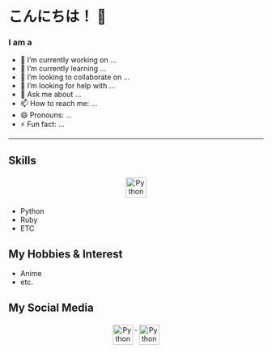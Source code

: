 # こんにちは！ 👋

### I am a 

- 🔭 I’m currently working on ...
- 🌱 I’m currently learning ...
- 👯 I’m looking to collaborate on ...
- 🤔 I’m looking for help with ...
- 💬 Ask me about ...
- 📫 How to reach me: ...
- 😄 Pronouns: ...
- ⚡ Fun fact: ...
___

## Skills
<!-- Find Using https://devicon.dev/ -->
<p align="center">
<img src="https://cdn.jsdelivr.net/gh/devicons/devicon/icons/python/python-original.svg" alt="Python" height="40" style="vertical-align:top; margin:4px">
</p>
<!-- or just use - to separate your sh-t -->

- Python 
- Ruby 
- ETC

## My Hobbies & Interest
- Anime
- etc.

## My Social Media 


<p align="center">
 <a href="https://charalambosioannou.github.io/" target="_blank" rel="noopener noreferrer"> <img src="https://cdn.jsdelivr.net/gh/devicons/devicon/icons/google/google-original.svg" alt="Python" height="40" style="vertical-align:top; margin:4px"> </a>
 <a href="https://charalambosioannou.github.io/" target="_blank" rel="noopener noreferrer"> <img src="https://cdn.jsdelivr.net/gh/devicons/devicon/icons/google/google-original.svg" alt="Python" height="40" style="vertical-align:top; margin:4px"> </a>
</p>


<!-- If you want more emote, go to https://emojipedia.org/ for more emote -->
<!-- If you want badge style https://shields.io/ -->
<!-- If you want more idea https://github.com/abhisheknaiidu/awesome-github-profile-readme -->

<!-- For better  -->
<!-- #![Thanawit Gerdprasert's GitHub stats](https://github-readme-stats.vercel.app/api?username=mitukawa&show_icons=true&theme=merko&count_private=true) -->


<!-- Change username= to your username -->
<!-- [![Top Langs](https://github-readme-stats.vercel.app/api/top-langs/?username=mitukawa&layout=compact&theme=dark&count_private=true)](https://github.com/anuraghazra/github-readme-stats) -->

<!--
**azmadoppler/azmadoppler** is a ✨ _special_ ✨ repository because its `README.md` (this file) appears on your GitHub profile.

Here are some ideas to get you started:


-->
